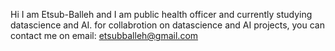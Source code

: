 Hi I am Etsub-Balleh and I am public health officer and currently studying datascience and AI. for collabrotion on datascience and AI projects, you can contact me on email: etsubballeh@gmail.com
